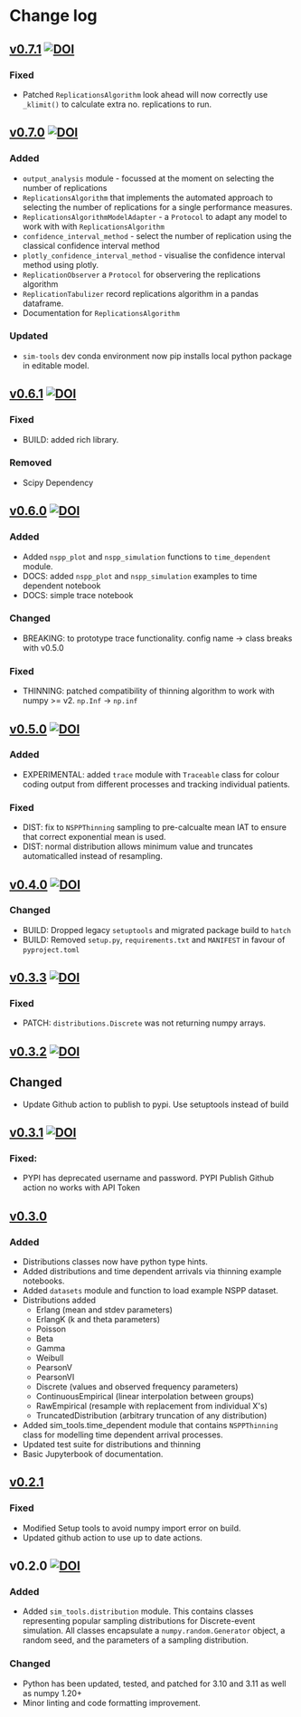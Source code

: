 # Change log

## [v0.7.1](https://github.com/TomMonks/sim-tools/releases/tag/v0.7.1)  [![DOI](https://zenodo.org/badge/DOI/10.5281/zenodo.14844701.svg)](https://doi.org/10.5281/zenodo.14844701)

### Fixed

* Patched `ReplicationsAlgorithm` look ahead will now correctly use `_klimit()` to calculate extra no. replications to run.

## [v0.7.0](https://github.com/TomMonks/sim-tools/releases/tag/v0.7.0) [![DOI](https://zenodo.org/badge/DOI/10.5281/zenodo.14834956.svg)](https://doi.org/10.5281/zenodo.14834956) 

### Added

* `output_analysis` module - focussed at the moment on selecting the number of replications
* `ReplicationsAlgorithm` that implements the automated approach to selecting the number of replications for a single performance measures.
* `ReplicationsAlgorithmModelAdapter` - a `Protocol` to adapt any model to work with with `ReplicationsAlgorithm`
* `confidence_interval_method` - select the number of replication using the classical confidence interval method
* `plotly_confidence_interval_method` - visualise the confidence interval method using plotly.
* `ReplicationObserver` a `Protocol` for observering the replications algorithm 
*  `ReplicationTabulizer` record replications algorithm in a pandas dataframe. 
* Documentation for `ReplicationsAlgorithm`

### Updated

* `sim-tools` dev conda environment now pip installs local python package in editable model.

## [v0.6.1](https://github.com/TomMonks/sim-tools/releases/tag/v0.6.1) [![DOI](https://zenodo.org/badge/DOI/10.5281/zenodo.13135700.svg)](https://doi.org/10.5281/zenodo.13135700)

### Fixed

* BUILD: added rich library. 

### Removed

* Scipy Dependency

## [v0.6.0](https://github.com/TomMonks/sim-tools/releases/tag/v0.6.0) [![DOI](https://zenodo.org/badge/DOI/10.5281/zenodo.13122484.svg)](https://doi.org/10.5281/zenodo.13122484)

### Added

* Added `nspp_plot` and `nspp_simulation` functions to `time_dependent` module.
* DOCS: added `nspp_plot` and `nspp_simulation` examples to time dependent notebook
* DOCS: simple trace notebook

### Changed

* BREAKING: to prototype trace functionality. config name -> class breaks with v0.5.0

### Fixed

* THINNING: patched compatibility of thinning algorithm to work with numpy >= v2. `np.Inf` -> `np.inf`

## [v0.5.0](https://github.com/TomMonks/sim-tools/releases/tag/v0.5.0)  [![DOI](https://zenodo.org/badge/DOI/10.5281/zenodo.12204481.svg)](https://doi.org/10.5281/zenodo.12204481)

### Added

* EXPERIMENTAL: added `trace` module with `Traceable` class for colour coding output from different processes and tracking individual patients.

### Fixed

* DIST: fix to `NSPPThinning` sampling to pre-calcualte mean IAT to ensure that correct exponential mean is used.
* DIST: normal distribution allows minimum value and truncates automaticalled instead of resampling.

## [v0.4.0](https://github.com/TomMonks/sim-tools/releases/tag/v0.4.0) [![DOI](https://zenodo.org/badge/DOI/10.5281/zenodo.10987685.svg)](https://doi.org/10.5281/zenodo.10987685)

### Changed

* BUILD: Dropped legacy `setuptools` and migrated package build to `hatch`
* BUILD: Removed `setup.py`, `requirements.txt` and `MANIFEST` in favour of `pyproject.toml`

## [v0.3.3](https://github.com/TomMonks/sim-tools/releases/tag/v0.3.3) [![DOI](https://zenodo.org/badge/DOI/10.5281/zenodo.10629861.svg)](https://doi.org/10.5281/zenodo.10629861)

### Fixed

* PATCH: `distributions.Discrete` was not returning numpy arrays.

## [v0.3.2](https://github.com/TomMonks/sim-tools/releases/tag/v0.3.2) [![DOI](https://zenodo.org/badge/DOI/10.5281/zenodo.10625581.svg)](https://doi.org/10.5281/zenodo.10625581)

## Changed 

* Update Github action to publish to pypi. Use setuptools instead of build

## [v0.3.1](https://github.com/TomMonks/sim-tools/releases/tag/v0.3.1) [![DOI](https://zenodo.org/badge/DOI/10.5281/zenodo.10625470.svg)](https://doi.org/10.5281/zenodo.10625470)

### Fixed:

* PYPI has deprecated username and password. PYPI Publish Github action no works with API Token

## [v0.3.0](https://github.com/TomMonks/sim-tools/releases/tag/v0.3.0)

### Added

* Distributions classes now have python type hints.
* Added distributions and time dependent arrivals via thinning example notebooks.
* Added `datasets` module and function to load example NSPP dataset.
* Distributions added
    * Erlang (mean and stdev parameters)
    * ErlangK (k and theta parameters)
    * Poisson
    * Beta
    * Gamma
    * Weibull
    * PearsonV
    * PearsonVI
    * Discrete (values and observed frequency parameters)
    * ContinuousEmpirical (linear interpolation between groups)
    * RawEmpirical (resample with replacement from individual X's)
    * TruncatedDistribution (arbitrary truncation of any distribution)
* Added sim_tools.time_dependent module that contains `NSPPThinning` class for modelling time dependent arrival processes.
* Updated test suite for distributions and thinning
* Basic Jupyterbook of documentation.

## [v0.2.1](https://github.com/TomMonks/sim-tools/releases/tag/v0.2.1)

### Fixed

* Modified Setup tools to avoid numpy import error on build.
* Updated github action to use up to date actions.

## v0.2.0 [![DOI](https://zenodo.org/badge/DOI/10.5281/zenodo.10201726.svg)](https://doi.org/10.5281/zenodo.10201726)

### Added

* Added `sim_tools.distribution` module.  This contains classes representing popular sampling distributions for Discrete-event simulation. All classes encapsulate a `numpy.random.Generator` object, a random seed, and the parameters of a sampling distribution.  

### Changed

* Python has been updated, tested, and patched for 3.10 and 3.11 as well as numpy 1.20+
* Minor linting and code formatting improvement.
